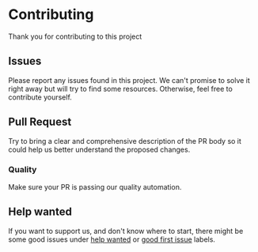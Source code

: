 # Contributing

Thank you for contributing to this project

## Issues

Please report any issues found in this project.
We can't promise to solve it right away but will try to find some resources. Otherwise, feel free to contribute yourself.

## Pull Request

Try to bring a clear and comprehensive description of the PR body so it could help us better understand the proposed changes.

### Quality

Make sure your PR is passing our quality automation.

## Help wanted

If you want to support us, and don't know where to start, there might be some good issues under [help wanted](https://github.com/zattoo/deploy-status/issues?q=is%3Aopen+is%3Aissue+label%3A%22help+wanted) or [good first issue](https://github.com/zattoo/deploy-action/issues?q=is%3Aopen+is%3Aissue+label%3A%22good+first+issue) labels.
